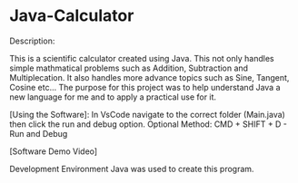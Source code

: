 # Java-Calculator

Description:

This is a scientific calculator created using Java. This not only handles simple mathmatical problems such as Addition, Subtraction and Multiplecation. It also handles more advance topics such as Sine, Tangent, Cosine etc...
The purpose for this project was to help understand Java a new language for me and to apply a practical use for it.

[Using the Software]:
In VsCode navigate to the correct folder (Main.java) then click the run and debug option.
Optional Method: CMD + SHIFT + D - Run and Debug


[Software Demo Video] 

Development Environment Java was used to create this program.
